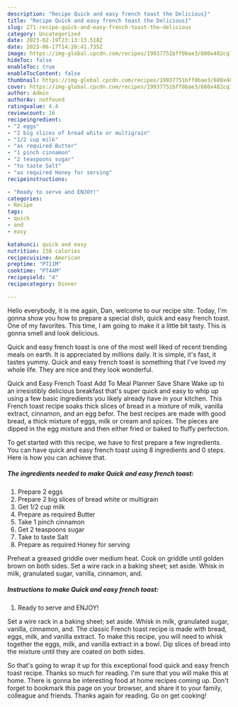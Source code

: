 ```yaml
---
description: "Recipe Quick and easy french toast the Delicious}"
title: "Recipe Quick and easy french toast the Delicious}"
slug: 271-recipe-quick-and-easy-french-toast-the-delicious
category: Uncategorized
date: 2023-02-19T23:13:13.518Z
date: 2023-06-17T14:20:41.735Z
image: https://img-global.cpcdn.com/recipes/19937751bff0bae3/680x482cq70/quick-and-easy-french-toast-recipe-main-photo.jpg
hideToc: false
enableToc: true
enableTocContent: false
thumbnail: https://img-global.cpcdn.com/recipes/19937751bff0bae3/680x482cq70/quick-and-easy-french-toast-recipe-main-photo.jpg
cover: https://img-global.cpcdn.com/recipes/19937751bff0bae3/680x482cq70/quick-and-easy-french-toast-recipe-main-photo.jpg
author: Admin
authorAv: notfound
ratingvalue: 4.4
reviewcount: 16
recipeingredient:
- "2 eggs"
- "2 big slices of bread white or multigrain"
- "1/2 cup milk"
- "as required Butter"
- "1 pinch cinnamon"
- "2 teaspoons sugar"
- "to taste Salt"
- "as required Honey for serving"
recipeinstructions:

- "Ready to serve and ENJOY!"
categories:
- Recipe
tags:
- quick
- and
- easy

katakunci: quick and easy 
nutrition: 158 calories
recipecuisine: American
preptime: "PT11M"
cooktime: "PT44M"
recipeyield: "4"
recipecategory: Dinner

---
```



Hello everybody, it is me again, Dan, welcome to our recipe site. Today, I'm gonna show you how to prepare a special dish, quick and easy french toast. One of my favorites. This time, I am going to make it a little bit tasty. This is gonna smell and look delicious.

Quick and easy french toast is one of the most well liked of recent trending meals on earth. It is appreciated by millions daily. It is simple, it's fast, it tastes yummy. Quick and easy french toast is something that I've loved my whole life. They are nice and they look wonderful.

Quick and Easy French Toast Add To Meal Planner Save Share Wake up to an irresistibly delicious breakfast that&#39;s super quick and easy to whip up using a few basic ingredients you likely already have in your kitchen. This French toast recipe soaks thick slices of bread in a mixture of milk, vanilla extract, cinnamon, and an egg befor. The best recipes are made with good bread, a thick mixture of eggs, milk or cream and spices. The pieces are dipped in the egg mixture and then either fried or baked to fluffy perfection.


To get started with this recipe, we have to first prepare a few ingredients. You can have quick and easy french toast using 8 ingredients and 0 steps. Here is how you can achieve that.

<!--inarticleads1-->

##### The ingredients needed to make Quick and easy french toast:

1. Prepare 2 eggs
1. Prepare 2 big slices of bread white or multigrain
1. Get 1/2 cup milk
1. Prepare as required Butter
1. Take 1 pinch cinnamon
1. Get 2 teaspoons sugar
1. Take to taste Salt
1. Prepare as required Honey for serving


Preheat a greased griddle over medium heat. Cook on griddle until golden brown on both sides. Set a wire rack in a baking sheet; set aside. Whisk in milk, granulated sugar, vanilla, cinnamon, and. 

<!--inarticleads2-->

##### Instructions to make Quick and easy french toast:


1. Ready to serve and ENJOY!

Set a wire rack in a baking sheet; set aside. Whisk in milk, granulated sugar, vanilla, cinnamon, and. The classic French toast recipe is made with bread, eggs, milk, and vanilla extract. To make this recipe, you will need to whisk together the eggs, milk, and vanilla extract in a bowl. Dip slices of bread into the mixture until they are coated on both sides. 

So that's going to wrap it up for this exceptional food quick and easy french toast recipe. Thanks so much for reading. I'm sure that you will make this at home. There is gonna be interesting food at home recipes coming up. Don't forget to bookmark this page on your browser, and share it to your family, colleague and friends. Thanks again for reading. Go on get cooking!
